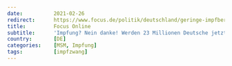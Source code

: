 ```yaml
---
date:          2021-02-26
redirect:      https://www.focus.de/politik/deutschland/geringe-impfbereitschaft-in-deutschland-22-millionen-menschen-wollen-sich-nicht-impfen-lassen-werden-sie-zu-buergern-2-klasse_id_13026138.html
title:         Focus Online
subtitle:      'Impfung? Nein danke! Werden 23 Millionen Deutsche jetzt zu Bürgern 2. Klasse?'
country:       [DE]
categories:    [MSM, Impfung]
tags:          [impfzwang]
---
```

